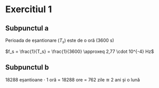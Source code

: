 # Exercitiul 1
## Subpunctul a
Perioada de eșantionare ($T_s$) este de o oră (3600 s)

$f_s = \frac{1}{T_s} = \frac{1}{3600} \approxeq 2,77 \cdot 10^{-4} Hz$

## Subpunctul b
18288 eșantioane $\cdot$ 1 oră = 18288 ore = 762 zile $\approxeq$ 2 ani și o lună